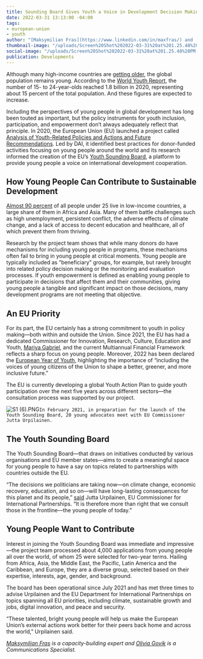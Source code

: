 ```yaml
---
title: Sounding Board Gives Youth a Voice in Development Decision Making
date: 2022-03-31 13:13:00 -04:00
tags:
- european-union
- youth
author: "[Maksymilian Fras](https://www.linkedin.com/in/maxfras/) and [Olivia Govik](https://www.linkedin.com/in/olivia-govik/)"
thumbnail-image: "/uploads/Screen%20Shot%202022-03-31%20at%201.25.48%20PM.png"
social-image: "/uploads/Screen%20Shot%202022-03-31%20at%201.25.48%20PM.png"
publication: Developments
---
```


Although many high-income countries are [getting older](https://www.nia.nih.gov/sites/default/files/2017-06/WPAM.pdf), the global population remains young. According to the [World Youth Report](https://www.un-ilibrary.org/content/books/9789210050029/read), the number of 15- to 24-year-olds reached 1.8 billion in 2020, representing about 15 percent of the total population. And these figures are expected to increase.  

Including the perspectives of young people in global development has long been touted as important, but the policy instruments for youth inclusion, participation, and empowerment don’t always adequately reflect that principle. In 2020, the European Union (EU) launched a project called [Analysis of Youth-Related Policies and Actions and Future Recommendations](https://www.dai.com/our-work/projects/worldwide-analysis-of-youth-related-policies-and-actions-and-future-recommendations). Led by DAI, it identified best practices for donor-funded activities focusing on young people around the world and its research informed the creation of the EU’s [Youth Sounding Board](https://ec.europa.eu/international-partnerships/youth-sounding-board_en), a platform to provide young people a voice on international development cooperation.  

## How Young People Can Contribute to Sustainable Development 

[Almost 90 percent](https://www.un.org/sustainabledevelopment/youth/#:~:text=Youth%20and%20the%20SDGs&text=Close%20to%2090%20per%20cent,to%20turn%2015%20years%20old.) of all people under 25 live in low-income countries, a large share of them in Africa and Asia. Many of them battle challenges such as high unemployment, persistent conflict, the adverse effects of climate change, and a lack of access to decent education and healthcare, all of which prevent them from thriving.  

Research by the project team shows that while many donors do have mechanisms for including young people in programs, these mechanisms often fail to bring in young people at critical moments. Young people are typically included as “beneficiary” groups, for example, but rarely brought into related policy decision making or the monitoring and evaluation processes. If youth empowerment is defined as enabling young people to participate in decisions that affect them and their communities, giving young people a tangible and significant impact on those decisions, many development programs are not meeting that objective. 

## An EU Priority 

For its part, the EU certainly has a strong commitment to youth in policy making—both within and outside the Union. Since 2021, the EU has had a dedicated Commissioner for Innovation, Research, Culture, Education and Youth, [Mariya Gabriel](https://ec.europa.eu/commission/commissioners/2019-2024/gabriel_en), and the current Multiannual Financial Framework reflects a sharp focus on young people. Moreover, 2022 has been declared the [European Year of Youth](https://europa.eu/youth/year-of-youth_en#content), highlighting the importance of “including the voices of young citizens of the Union to shape a better, greener, and more inclusive future.” 

The EU is currently developing a global Youth Action Plan to guide youth participation over the next five years across different sectors—the consultation process was supported by our project. 

![S1 (6).PNG](/uploads/S1%20(6).PNG)`In February 2021, in preparation for the launch of the Youth Sounding Board, 20 young advocates meet with EU Commissioner Jutta Urpilainen.`

## The Youth Sounding Board 

The Youth Sounding Board—that draws on initiatives conducted by various organisations and EU member states—aims to create a meaningful space for young people to have a say on topics related to partnerships with countries outside the EU.

“The decisions we politicians are taking now—on climate change, economic recovery, education, and so on—will have long-lasting consequences for this planet and its people,” [said](https://ec.europa.eu/international-partnerships/news/youth-sounding-board-kickstarts-its-work_en)  Jutta Urpilainen, EU Commissioner for International Partnerships. “It is therefore more than right that we consult those in the frontline—the young people of today.” 

## Young People Want to Contribute 

Interest in joining the Youth Sounding Board was immediate and impressive—the project team processed about 4,000 applications from young people all over the world, of whom 25 were selected for two-year terms. Hailing from Africa, Asia, the Middle East, the Pacific, Latin America and the Caribbean, and Europe, they are a diverse group, selected based on their expertise, interests, age, gender, and background.   

The board has been operational since July 2021 and has met three times to advise Urpilainen and the EU Department for International Partnerships on topics spanning all EU priorities, including climate, sustainable growth and jobs, digital innovation, and peace and security.  

“These talented, bright young people will help us make the European Union’s external actions work better for their peers back home and across the world,” Urpilainen said. 

*[Maksymilian Fras](https://www.linkedin.com/in/maxfras/) is a capacity-building expert and [Olivia Govik](https://www.linkedin.com/in/olivia-govik/) is a Communications Specialist.*